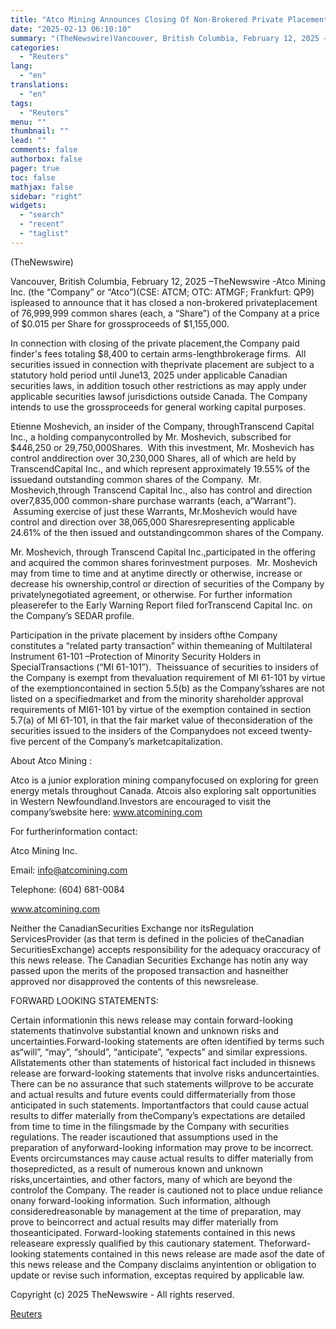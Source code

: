 ```yaml
---
title: "Atco Mining Announces Closing Of Non-Brokered Private Placement"
date: "2025-02-13 06:10:10"
summary: "(TheNewswire)Vancouver, British Columbia, February 12, 2025 –TheNewswire -Atco Mining Inc. (the “Company” or “Atco”)(CSE: ATCM; OTC: ATMGF; Frankfurt: QP9) ispleased to announce that it has closed a non-brokered privateplacement of 76,999,999 common shares (each, a “Share”) of the Company at a price of $0.015 per Share for grossproceeds of $1,155,000.In..."
categories:
  - "Reuters"
lang:
  - "en"
translations:
  - "en"
tags:
  - "Reuters"
menu: ""
thumbnail: ""
lead: ""
comments: false
authorbox: false
pager: true
toc: false
mathjax: false
sidebar: "right"
widgets:
  - "search"
  - "recent"
  - "taglist"
---
```


(TheNewswire)

Vancouver, British Columbia, February 12, 2025 –TheNewswire -Atco Mining Inc. (the “Company” or “Atco”)(CSE: ATCM; OTC: ATMGF; Frankfurt: QP9) ispleased to announce that it has closed a non-brokered privateplacement of 76,999,999 common shares (each, a “Share”) of the Company at a price of $0.015 per Share for grossproceeds of $1,155,000.

In connection with closing of the private placement,the Company paid finder's fees totaling $8,400 to certain arms-lengthbrokerage firms.  All securities issued in connection with theprivate placement are subject to a statutory hold period until June13, 2025 under applicable Canadian securities laws, in addition tosuch other restrictions as may apply under applicable securities lawsof jurisdictions outside Canada. The Company intends to use the grossproceeds for general working capital purposes.

Etienne Moshevich, an insider of the Company, throughTranscend Capital Inc., a holding companycontrolled by Mr. Moshevich, subscribed for $446,250 or 29,750,000Shares.  With this investment, Mr. Moshevich has control anddirection over 30,230,000 Shares, all of which are held by TranscendCapital Inc., and which represent approximately 19.55% of the issuedand outstanding common shares of the Company.  Mr. Moshevich,through Transcend Capital Inc., also has control and direction over7,835,000 common-share purchase warrants (each, a“Warrant”).  Assuming exercise of just these Warrants, Mr.Moshevich would have control and direction over 38,065,000 Sharesrepresenting applicable 24.61% of the then issued and outstandingcommon shares of the Company.

Mr. Moshevich, through Transcend Capital Inc.,participated in the offering and acquired the common shares forinvestment purposes.  Mr. Moshevich may from time to time and at anytime ‎directly or otherwise, increase or decrease his ownership,control or direction of securities of the Company by privatelynegotiated agreement, or otherwise. For further information pleaserefer to the Early Warning Report filed forTranscend Capital Inc. on the Company’s SEDAR profile.

Participation in the private placement by insiders ofthe Company constitutes a “related party transaction” within themeaning of Multilateral Instrument 61-101 –Protection of Minority Security Holders in SpecialTransactions (“MI 61-101”).  Theissuance of securities to insiders of the Company is exempt from thevaluation requirement of MI 61-101 by virtue of the exemptioncontained in section 5.5(b) as the Company’sshares are not listed on a specifiedmarket and from the minority shareholder approval requirements of MI61-101 by virtue of the exemption contained in section 5.7(a) of MI 61-101, in that the fair market value of theconsideration of the securities issued to the insiders of the Companydoes not exceed twenty-five percent of the Company’s marketcapitalization.

About Atco Mining :

Atco is a junior exploration mining companyfocused on exploring for green energy metals throughout Canada. Atcois also exploring salt opportunities in Western Newfoundland.Investors are encouraged to visit the company’swebsite here: www.atcomining.com

For furtherinformation contact:

Atco Mining Inc.

Email: info@atcomining.com

Telephone: (604) 681-0084

www.atcomining.com

Neither the CanadianSecurities Exchange nor itsRegulation ServicesProvider (as that term is defined in the policies of theCanadian SecuritiesExchange) accepts responsibility for the adequacy oraccuracy of this news release. The Canadian Securities Exchange has notin any way passed upon the merits of the proposed transaction and hasneither approved nor disapproved the contents of this newsrelease.

FORWARD LOOKING STATEMENTS:

Certain informationin this news release may contain forward-looking statements thatinvolve substantial known and unknown risks and uncertainties.Forward-looking statements are often identified by terms such as“will”, “may”, “should”, “anticipate”, “expects” and similar expressions. Allstatements other than statements of historical fact included in thisnews release are forward-looking statements that involve risks anduncertainties. There can be no assurance that such statements willprove to be accurate and actual results and future events could differmaterially from those anticipated in such statements. Importantfactors that could cause actual results to differ materially from theCompany’s expectations are detailed from time to time in the filingsmade by the Company with securities regulations. The reader iscautioned that assumptions used in the preparation of anyforward-looking information may prove to be incorrect. Events orcircumstances may cause actual results to differ materially from thosepredicted, as a result of numerous known and unknown risks,uncertainties, and other factors, many of which are beyond the controlof the Company. The reader is cautioned not to place undue reliance onany forward-looking information. Such information, although consideredreasonable by management at the time of preparation, may prove to beincorrect and actual results may differ materially from thoseanticipated. Forward-looking statements contained in this news releaseare expressly qualified by this cautionary statement. Theforward-looking statements contained in this news release are made asof the date of this news release and the Company disclaims anyintention or obligation to update or revise such information, exceptas required by applicable law.

Copyright (c) 2025 TheNewswire - All rights reserved.

[Reuters](https://www.tradingview.com/news/reuters.com,2025-02-12:newsml_Tnw4xwJ8P:0-atco-mining-announces-closing-of-non-brokered-private-placement/)
